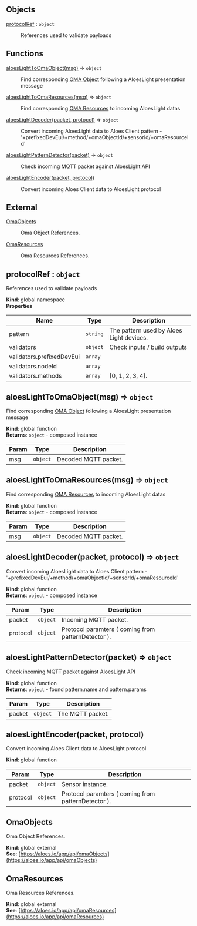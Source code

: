 ## Objects

<dl>
<dt><a href="#protocolRef">protocolRef</a> : <code>object</code></dt>
<dd><p>References used to validate payloads</p>
</dd>
</dl>

## Functions

<dl>
<dt><a href="#aloesLightToOmaObject">aloesLightToOmaObject(msg)</a> ⇒ <code>object</code></dt>
<dd><p>Find corresponding <a href="/aloeslight/#omaobjects">OMA Object</a> following a AloesLight presentation message</p>
</dd>
<dt><a href="#aloesLightToOmaResources">aloesLightToOmaResources(msg)</a> ⇒ <code>object</code></dt>
<dd><p>Find corresponding <a href="/aloeslight/#omaresources">OMA Resources</a> to incoming AloesLight datas</p>
</dd>
<dt><a href="#aloesLightDecoder">aloesLightDecoder(packet, protocol)</a> ⇒ <code>object</code></dt>
<dd><p>Convert incoming AloesLight data to Aloes Client
pattern - &#39;+prefixedDevEui/+method/+omaObjectId/+sensorId/+omaResourceId&#39;</p>
</dd>
<dt><a href="#aloesLightPatternDetector">aloesLightPatternDetector(packet)</a> ⇒ <code>object</code></dt>
<dd><p>Check incoming MQTT packet against AloesLight API</p>
</dd>
<dt><a href="#aloesLightEncoder">aloesLightEncoder(packet, protocol)</a></dt>
<dd><p>Convert incoming Aloes Client data to AloesLight protocol</p>
</dd>
</dl>

## External

<dl>
<dt><a href="#external_OmaObjects">OmaObjects</a></dt>
<dd><p>Oma Object References.</p>
</dd>
<dt><a href="#external_OmaResources">OmaResources</a></dt>
<dd><p>Oma Resources References.</p>
</dd>
</dl>

<a name="protocolRef"></a>

## protocolRef : <code>object</code>
References used to validate payloads

**Kind**: global namespace  
**Properties**

| Name | Type | Description |
| --- | --- | --- |
| pattern | <code>string</code> | The pattern used by Aloes Light devices. |
| validators | <code>object</code> | Check inputs / build outputs |
| validators.prefixedDevEui | <code>array</code> |  |
| validators.nodeId | <code>array</code> |  |
| validators.methods | <code>array</code> | [0, 1, 2, 3, 4]. |

<a name="aloesLightToOmaObject"></a>

## aloesLightToOmaObject(msg) ⇒ <code>object</code>
Find corresponding [OMA Object](/aloeslight/#omaobjects) following a AloesLight presentation message

**Kind**: global function  
**Returns**: <code>object</code> - composed instance  

| Param | Type | Description |
| --- | --- | --- |
| msg | <code>object</code> | Decoded MQTT packet. |

<a name="aloesLightToOmaResources"></a>

## aloesLightToOmaResources(msg) ⇒ <code>object</code>
Find corresponding [OMA Resources](/aloeslight/#omaresources) to incoming AloesLight datas

**Kind**: global function  
**Returns**: <code>object</code> - composed instance  

| Param | Type | Description |
| --- | --- | --- |
| msg | <code>object</code> | Decoded MQTT packet. |

<a name="aloesLightDecoder"></a>

## aloesLightDecoder(packet, protocol) ⇒ <code>object</code>
Convert incoming AloesLight data to Aloes Client
pattern - '+prefixedDevEui/+method/+omaObjectId/+sensorId/+omaResourceId'

**Kind**: global function  
**Returns**: <code>object</code> - composed instance  

| Param | Type | Description |
| --- | --- | --- |
| packet | <code>object</code> | Incoming MQTT packet. |
| protocol | <code>object</code> | Protocol paramters ( coming from patternDetector ). |

<a name="aloesLightPatternDetector"></a>

## aloesLightPatternDetector(packet) ⇒ <code>object</code>
Check incoming MQTT packet against AloesLight API

**Kind**: global function  
**Returns**: <code>object</code> - found pattern.name and pattern.params  

| Param | Type | Description |
| --- | --- | --- |
| packet | <code>object</code> | The MQTT packet. |

<a name="aloesLightEncoder"></a>

## aloesLightEncoder(packet, protocol)
Convert incoming Aloes Client data to AloesLight protocol

**Kind**: global function  

| Param | Type | Description |
| --- | --- | --- |
| packet | <code>object</code> | Sensor instance. |
| protocol | <code>object</code> | Protocol paramters ( coming from patternDetector ). |

<a name="external_OmaObjects"></a>

## OmaObjects
Oma Object References.

**Kind**: global external  
**See**: [https://aloes.io/app/api/omaObjects](https://aloes.io/app/api/omaObjects)  
<a name="external_OmaResources"></a>

## OmaResources
Oma Resources References.

**Kind**: global external  
**See**: [https://aloes.io/app/api/omaResources](https://aloes.io/app/api/omaResources)  
